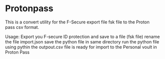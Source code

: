 # Protonpass
This is a convert utility for the F-Secure export file fsk file to the Proton pass csv format. 

Usage:
Export you F-secure ID protection and save to a file (fsk file)
rename the file import.json
save the python file in same directory
run the python file using pythin
the outpout.csv file is ready for import to the Personal voult in Proton Pass


